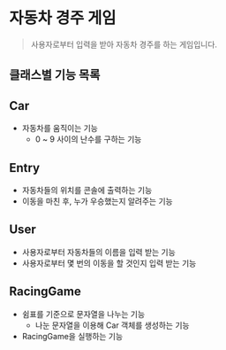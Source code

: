 # 자동차 경주 게임
> 사용자로부터 입력을 받아 자동차 경주를 하는 게임입니다.

## 클래스별 기능 목록

## Car
- 자동차를 움직이는 기능
	- 0 ~ 9 사이의 난수를 구하는 기능

## Entry
- 자동차들의 위치를 콘솔에 출력하는 기능
- 이동을 마친 후, 누가 우승했는지 알려주는 기능

## User
- 사용자로부터 자동차들의 이름을 입력 받는 기능
- 사용자로부터 몇 번의 이동을 할 것인지 입력 받는 기능

## RacingGame
- 쉼표를 기준으로 문자열을 나누는 기능
	- 나눈 문자열을 이용해 Car 객체를 생성하는 기능
- RacingGame을 실행하는 기능


